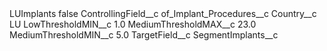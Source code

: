<?xml version="1.0" encoding="UTF-8"?>
<CustomMetadata xmlns="http://soap.sforce.com/2006/04/metadata" xmlns:xsi="http://www.w3.org/2001/XMLSchema-instance" xmlns:xsd="http://www.w3.org/2001/XMLSchema">
    <label>LUImplants</label>
    <protected>false</protected>
    <values>
        <field>ControllingField__c</field>
        <value xsi:type="xsd:string">of_Implant_Procedures__c</value>
    </values>
    <values>
        <field>Country__c</field>
        <value xsi:type="xsd:string">LU</value>
    </values>
    <values>
        <field>LowThresholdMIN__c</field>
        <value xsi:type="xsd:double">1.0</value>
    </values>
    <values>
        <field>MediumThresholdMAX__c</field>
        <value xsi:type="xsd:double">23.0</value>
    </values>
    <values>
        <field>MediumThresholdMIN__c</field>
        <value xsi:type="xsd:double">5.0</value>
    </values>
    <values>
        <field>TargetField__c</field>
        <value xsi:type="xsd:string">SegmentImplants__c</value>
    </values>
</CustomMetadata>
